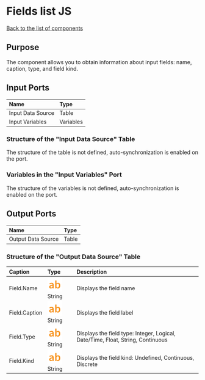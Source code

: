 # Fields list JS

[Back to the list of components](../README.md)

## Purpose

The component allows you to obtain information about input fields: name, caption, type, and field kind.

## Input Ports

| Name                     | Type       |
|:-------------------------|:-----------|
| Input Data Source        | Table      |
| Input Variables        | Variables      |

### Structure of the "Input Data Source" Table

The structure of the table is not defined, auto-synchronization is enabled on the port.

### Variables in the "Input Variables" Port

The structure of the variables is not defined, auto-synchronization is enabled on the port.

## Output Ports

| Name                    | Type       |
|:------------------------|:-----------|
| Output Data Source      | Table      |

### Structure of the "Output Data Source" Table

| Caption           | Type                                | Description                                                             |
|:----------------|:-----------------------------------|:------------------------------------------------------------------------|
| Field.Name      | ![](./img/string.svg) String        | Displays the field name                                                 |
| Field.Caption     | ![](./img/string.svg) String        | Displays the field label                                                |
| Field.Type      | ![](./img/string.svg) String        | Displays the field type: Integer, Logical, Date/Time, Float, String, Continuous |
| Field.Kind      | ![](./img/string.svg) String        | Displays the field kind: Undefined, Continuous, Discrete                |

